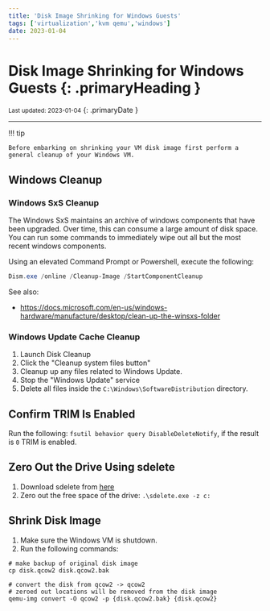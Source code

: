 ```yaml
---
title: 'Disk Image Shrinking for Windows Guests'
tags: ['virtualization','kvm qemu','windows']
date: 2023-01-04
---
```

# Disk Image Shrinking for Windows Guests {: .primaryHeading }
<small>Last updated: 2023-01-04</small>
{: .primaryDate }

---

!!! tip

    Before embarking on shrinking your VM disk image first perform a general cleanup of your Windows VM.

## Windows Cleanup
### Windows SxS Cleanup
The Windows SxS maintains an archive of windows components that have been upgraded.  Over time, this can consume a large amount of disk space.  You can run some commands to immediately wipe out all but the most recent windows components.

Using an elevated Command Prompt or Powershell, execute the following:

```powershell
Dism.exe /online /Cleanup-Image /StartComponentCleanup
```

See also:

* <https://docs.microsoft.com/en-us/windows-hardware/manufacture/desktop/clean-up-the-winsxs-folder>

### Windows Update Cache Cleanup
1. Launch Disk Cleanup
2. Click the "Cleanup system files button"
3. Cleanup up any files related to Windows Update.
4. Stop the "Windows Update" service
5. Delete all files inside the `C:\Windows\SoftwareDistribution` directory.

## Confirm TRIM Is Enabled
Run the following: `fsutil behavior query DisableDeleteNotify`, if the result is `0` TRIM is enabled.

## Zero Out the Drive Using sdelete
1. Download sdelete from [here](https://docs.microsoft.com/en-us/sysinternals/downloads/sdelete)
2. Zero out the free space of the drive: `.\sdelete.exe -z c:`

## Shrink Disk Image
1. Make sure the Windows VM is shutdown.
2. Run the following commands:

```shell
# make backup of original disk image
cp disk.qcow2 disk.qcow2.bak

# convert the disk from qcow2 -> qcow2
# zeroed out locations will be removed from the disk image
qemu-img convert -O qcow2 -p {disk.qcow2.bak} {disk.qcow2}
```